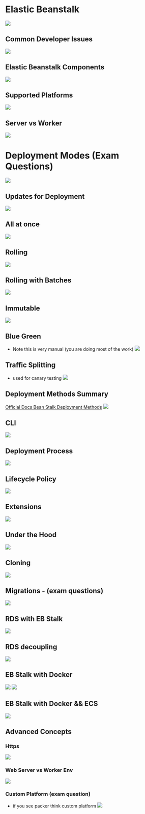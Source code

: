 # Elastic Beanstalk
![](./images/elastic-beanstalk.png)
## Common Developer Issues
![](./images/common-dev-problems.png)
## Elastic Beanstalk Components 
![](./images/elastic-beanstalk-components.png)
## Supported Platforms
![](./images/elastic-beanstalk-supported-platforms.png)

## Server vs Worker
![](./images/web-server-vs-worker.png)
#  Deployment Modes (Exam Questions)
![](./images/elastic-beanstalk-deployment-modes.png)
## Updates for Deployment
![](./images/elastic-beanstalk-deploy-options.png)
## All at once 
![](./images/elastic-beanstalk-all-at-once.png)
## Rolling 
![](./images/elastic-beanstalk-rolling-deployments.png)

## Rolling with Batches
![](./images/elastic-beanstalk-rolling-with-addtional-batches.png)

## Immutable
![](./images/elastic-beanstalk-immutable.png)

## Blue Green
- Note this is very manual (you are doing most of the work)
![](./images/elastic-beanstalk-blue-green.png)

## Traffic Splitting
- used for canary testing 
![](./images/elastic-beanstalk-traffic-splitting.png)
## Deployment Methods Summary
[Official Docs Bean Stalk Deployment Methods](https://docs.aws.amazon.com/elasticbeanstalk/latest/dg/using-features.deploy-existing-version.html)
![](./images/elastic-beanstalk-deployment-summary.png)

## CLI
![](./images/elastic-beanstalk-cli.png)
## Deployment Process
![](./images/elastic-beanstalk-deployment-process.png)
## Lifecycle Policy
![](./images/elastic-beanstalk-lifecycle-policy.png)
## Extensions
![](./images/elastic-beanstalk-extensions.png)
## Under the Hood
![](./images/elastic-beanstalk-under-the-hood.png)

## Cloning 
![](./images/elastic-beanstalk-cloning.png)

## Migrations - (exam questions)
![](./images/elastic-beanstalk-migration-load-balencer.png)

## RDS with EB Stalk
![](./images/elastic-beanstalk-rds.png)
## RDS decoupling
![](./images/elastic-beanstalk-decoupling-rds.png)

## EB Stalk with Docker
![](./images/elastic-beanstalk-single-docker.png)
![](./images/elastic-beanstalk-mulit-docker.png)
## EB Stalk with Docker && ECS
![](./images/elastic-beanstalk-multi-docker-ecs.png)

## Advanced Concepts
### Https
![](./images/elastic-beanstalk-https.png)
### Web Server vs Worker Env
![](./images/server-vs-worker-env.png)
### Custom Platform (exam question)
- if you see packer think custom platform
![](./images/elastic-beanstalk-custom-platform.png)